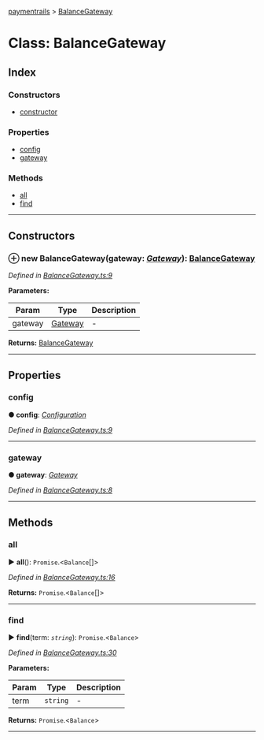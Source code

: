 [paymentrails](../README.md) > [BalanceGateway](../classes/balancegateway.md)



# Class: BalanceGateway

## Index

### Constructors

* [constructor](balancegateway.md#constructor)


### Properties

* [config](balancegateway.md#config)
* [gateway](balancegateway.md#gateway)


### Methods

* [all](balancegateway.md#all)
* [find](balancegateway.md#find)



---
## Constructors
<a id="constructor"></a>


### ⊕ **new BalanceGateway**(gateway: *[Gateway](gateway.md)*): [BalanceGateway](balancegateway.md)


*Defined in [BalanceGateway.ts:9](https://github.com/PaymentRails/javascript-sdk/blob/9b4ee77/lib/BalanceGateway.ts#L9)*



**Parameters:**

| Param | Type | Description |
| ------ | ------ | ------ |
| gateway | [Gateway](gateway.md)   |  - |





**Returns:** [BalanceGateway](balancegateway.md)

---


## Properties
<a id="config"></a>

###  config

**●  config**:  *[Configuration](configuration.md)* 

*Defined in [BalanceGateway.ts:9](https://github.com/PaymentRails/javascript-sdk/blob/9b4ee77/lib/BalanceGateway.ts#L9)*





___

<a id="gateway"></a>

###  gateway

**●  gateway**:  *[Gateway](gateway.md)* 

*Defined in [BalanceGateway.ts:8](https://github.com/PaymentRails/javascript-sdk/blob/9b4ee77/lib/BalanceGateway.ts#L8)*





___


## Methods
<a id="all"></a>

###  all

► **all**(): `Promise`.<`Balance`[]>



*Defined in [BalanceGateway.ts:16](https://github.com/PaymentRails/javascript-sdk/blob/9b4ee77/lib/BalanceGateway.ts#L16)*





**Returns:** `Promise`.<`Balance`[]>





___

<a id="find"></a>

###  find

► **find**(term: *`string`*): `Promise`.<`Balance`>



*Defined in [BalanceGateway.ts:30](https://github.com/PaymentRails/javascript-sdk/blob/9b4ee77/lib/BalanceGateway.ts#L30)*



**Parameters:**

| Param | Type | Description |
| ------ | ------ | ------ |
| term | `string`   |  - |





**Returns:** `Promise`.<`Balance`>





___


